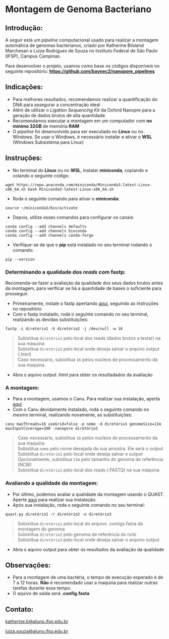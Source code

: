 # Montagem de Genoma Bacteriano
## Introdução:

A seguir está um _pipeline_ computacional usado para realizar a montagem automática de genomas bacterianos, criado por Katherine Bilsland Marchesan e Luiza Rodrigues de Souza no Instituto Federal de São Paulo (IFSP), Campus Campinas.

Para desenvolver o projeto, usamos como base os códigos disponíveis no seguinte repositório:
**https://github.com/baynec2/nanopore_pipelines**

## Indicações:
- Para melhores resultados, recomendamos realizar a quantificação do DNA para assegurar a concentração ideal
- Além de utilizar o _Ligation Sequencing Kit_ da Oxford Nanopre para a geração de dados brutos de alta quantidade
- Recomendamos executar a montagem em um computador com **no mínimo 32GB** de memória **RAM**
- O _pipeline_ foi desenvolvido para ser executado no **Linux** ou no Windows. Se usar o Windows, é necessário instalar e ativar o **WSL** (Windows Subsistema para Linux)

## Instruções:
- No terminal do **Linux** ou no **WSL**, instalar **miniconda**, copiando e colando o seguinte código:
```
wget https://repo.anaconda.com/miniconda/Miniconda3-latest-Linux-x86_64.sh bash Miniconda3-latest-Linux-x86_64.sh
```
- Roda o seguinte comando para ativar o **miniconda**:
```
source ~/miniconda3/bin/activate
```
- Depois, utilize esses comandos para configurar os canais:
```
conda config --add channels defaults
conda config --add channels bioconda
conda config --add channels conda-forge 
```
- Verifique-se de que o **pip** está instalado no seu terminal rodando o comando:
```
pip --version
```
### Determinando a qualidade dos _reads_ com fastp:
Recomenda-se fazer a avaliação da qualidade dos seus dados brutos antes da montagem, para verificar se há a quantidade de bases o suficiente para prosseguir.
- Primeiramente, instale o fastp apertando [aqui](https://github.com/OpenGene/fastp), seguindo as instruções no repositório
- Com o fastp instalado, roda o seguinte comando no seu terminal, realizando as devidas substituições:
```
fastp -i diretório1 -h diretório2 -j /dev/null -w 16
```
> Subistitua ```diretório1``` pelo local dos reads (dados brutos a testar) na sua máquina\
> Subistitua ```diretório2``` pelo local onde deseja salvar o arquivo output (.html)\
> Caso necessário, subistitua ```16``` pelos nucleos de processamento da sua maquina
- Abra o aquivo output .html para obter os resultadados da avaliação

### A montagem:
- Para a montagem, usamos o Canu. Para realizar sua instalação, aperta [aqui](https://github.com/marbl/canu)
- Com o Canu devidamente instalado, roda o seguinte comando no mesmo terminal, realizando novamente, as substituições:
```
canu maxThreads=16 useGrid=false -p nome -d diretório1 genomeSize=11m maxInputCoverage=100 -nanopore diretório2
```
> Caso necessário, subistitua ```16``` pelos nucleos de processamento da sua maquina\
> Subistitua ```nome``` pelo nome desejada da sua amostra. Ele será o output\
> Subistitua ```diretório1``` pelo local onde deseja salvar o output\
> Opcionalmente, subistitua ```11m``` pelo tamanho do genoma de referência (NCBI)\
> Subistitua ```diretório2``` pelo local dos reads (.FASTQ) na sua máquina

### Avaliando a qualidade da montagem:
- Por último, podemos avaliar a qualidade da montagem usando o QUAST. Aperte [aqui](https://github.com/ablab/quast) para realizar sua instalação.
- Após sua instalação, roda o seguinte comando no seu terminal:
```
quast.py diretório1 -r diretório2 -o diretório3
```
> Subistitua ```diretório1```   pelo local do arquivo .contigs.fasta da montagem do genoma\
> Subistitua ```diretório2``` pelo genoma de referência do ncbi\
> Subistitua ```diretório3``` pelo local onde deseja salvar o arquivo output
- Abra o aquivo output para obter os resultados da avaliação da qualidade

## Observações:
- Para a montagem de uma bactéria, o tempo de execução esperado é de 7 a 12 horas. **Não** é recomendado usar a maquina para realizar outras tarefas durante esse tempo.
- O aquivo de saída será **.config.fasta**

## Contato:
katherine.b@aluno.ifsp.edu.br

luiza.souza@aluno.ifsp.edu.br

